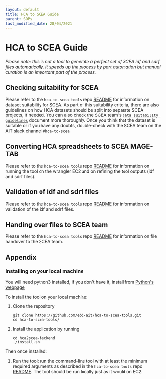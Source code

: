 ```yaml
---
layout: default
title: HCA to SCEA Guide
parent: SOPs
last_modified_date: 28/04/2021
---
```


# HCA to SCEA Guide

_Please note: this is not a tool to generate a perfect set of SCEA idf and sdrf files automatically. It speeds up the process by part automation but manual curation is an important part of the process._

## Checking suitability for SCEA

Please refer to the `hca-to-scea tools` repo [README](https://github.com/ebi-ait/hca-to-scea-tools#setting-the-environment-on-ec2) for information on dataset suitability for SCEA. As part of this suitability criteria, there are also guidelines on how HCA datasets should be split into separate SCEA projects, if needed. You can also check the SCEA team's [`data suitability guidelines`](https://github.com/ebi-gene-expression-group/expression-atlas-curation-guide/blob/master/pages/inclusion_criteria.md) document more thoroughly. Once you think that the dataset is suitable or if you have any doubts, double-check with the SCEA team on the AIT slack channel `#hca-to-scea`

## Converting HCA spreadsheets to SCEA MAGE-TAB

Please refer to the `hca-to-scea tools` repo [README](https://github.com/ebi-ait/hca-to-scea-tools#setting-the-environment-on-ec2) for information on running the tool on the wrangler EC2 and on refining the tool outputs (idf and sdrf files).

## Validation of idf and sdrf files

Please refer to the `hca-to-scea tools` repo [README](https://github.com/ebi-ait/hca-to-scea-tools#setting-the-environment-on-ec2) for information on validation of the idf and sdrf files.

## Handing over files to SCEA team

Please refer to the `hca-to-scea tools` repo [README](https://github.com/ebi-ait/hca-to-scea-tools#setting-the-environment-on-ec2) for information on file handover to the SCEA team.

## Appendix

### Installing on your local machine

You will need python3 installed, if you don't have it, install from [Python's webpage](https://www.python.org/downloads/)

To install the tool on your local machine:

1. Clone the repository
   ```
   git clone https://github.com/ebi-ait/hca-to-scea-tools.git
   cd hca-to-scea-tools/
   ```
1. Install the application by running
   ```
   cd hca2scea-backend
   ./install.sh
   ```
Then once installed:

1. Run the tool: run the command-line tool with at least the minimum required arguments as described in the `hca-to-scea tools` repo [README](https://github.com/ebi-ait/hca-to-scea-tools#setting-the-environment-on-ec2). The tool should be run locally just as it would on EC2.
